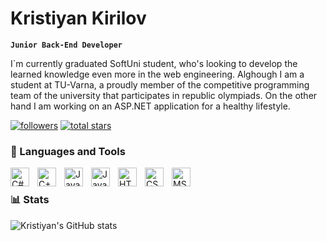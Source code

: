 # Kristiyan Kirilov

**`Junior Back-End Developer`**

I`m currently graduated SoftUni student, who's looking to develop the learned knowledge even more in the web engineering. Alghough I am a student at TU-Varna, a proudly member of the competitive programming team of the university that participates in republic olympiads. On the other hand I am working on an ASP.NET application for a healthy lifestyle.

  <p align="left">     
      <a href="https://github.com/KristiyanKKirilov?tab=followers">
         <img alt="followers" title="Follow me on Github" src="https://custom-icon-badges.demolab.com/github/followers/KristiyanKKirilov?color=236ad3&labelColor=1155ba&style=for-the-badge&logo=person-add&label=Follow&logoColor=white"/></a>
      <a href="https://github.com/KristiyanKKirilov?tab=repositories&sort=stargazers">
         <img alt="total stars" title="Total stars on GitHub" src="https://custom-icon-badges.demolab.com/github/stars/KristiyanKKirilov?color=55960c&style=for-the-badge&labelColor=488207&logo=star"/></a>
   </p>

### 🧰 Languages and Tools
<img align="left" alt="C#" width="30px" style="padding-right:10px;" src="https://static-00.iconduck.com/assets.00/c-sharp-c-icon-912x1024-j3yidw37.png" />
<img align="left" alt="C++" width="30px" style="padding-right:10px;" src="https://upload.wikimedia.org/wikipedia/commons/thumb/1/18/ISO_C%2B%2B_Logo.svg/1822px-ISO_C%2B%2B_Logo.svg.png" />
<img align="left" alt="Java" width="30px" style="padding-right:10px;" src="https://cdn.jsdelivr.net/gh/devicons/devicon/icons/java/java-original.svg"/>
<img align="left" alt="JavaScript" width="30px" style="padding-right:10px;" src="https://cdn.jsdelivr.net/gh/devicons/devicon/icons/javascript/javascript-plain.svg" />
<img align="left" alt="HTML" width="30px" style="padding-right:10px;" src="https://cdn.jsdelivr.net/gh/devicons/devicon/icons/html5/html5-plain.svg" />
<img align="left" alt="CSS" width="30px" style="padding-right:10px;" src="https://cdn.jsdelivr.net/gh/devicons/devicon/icons/css3/css3-plain.svg" />
<img align="left" alt="MSSQL" width="30px" style="padding-right:10px;" src="https://cdn-icons-png.flaticon.com/512/5968/5968409.png" />
<br />

### 📊 Stats

![Kristiyan's GitHub stats](https://github-readme-stats.vercel.app/api?username=kristiyankkirilov&show_icons=true&theme=gruvbox)


